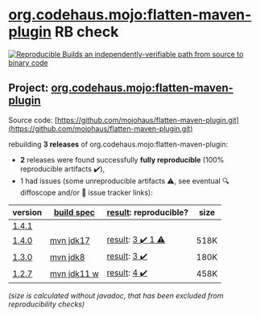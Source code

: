[org.codehaus.mojo:flatten-maven-plugin](https://central.sonatype.com/artifact/org.codehaus.mojo/flatten-maven-plugin/1.4.0/versions) RB check
=======

[![Reproducible Builds](https://reproducible-builds.org/images/logos/rb.svg) an independently-verifiable path from source to binary code](https://reproducible-builds.org/)

## Project: [org.codehaus.mojo:flatten-maven-plugin](https://central.sonatype.com/artifact/org.codehaus.mojo/flatten-maven-plugin/1.4.0/versions)

Source code: [https://github.com/mojohaus/flatten-maven-plugin.git](https://github.com/mojohaus/flatten-maven-plugin.git)

rebuilding **3 releases** of org.codehaus.mojo:flatten-maven-plugin:
- **2** releases were found successfully **fully reproducible** (100% reproducible artifacts :heavy_check_mark:),
- 1 had issues (some unreproducible artifacts :warning:, see eventual :mag: diffoscope and/or :memo: issue tracker links):

| version | [build spec](/BUILDSPEC.md) | [result](https://reproducible-builds.org/docs/jvm/): reproducible? | size |
| -- | --------- | ------ | -- |
| [1.4.1](https://central.sonatype.com/artifact/org.codehaus.mojo/flatten-maven-plugin/1.4.1/pom) | | | |
| [1.4.0](https://central.sonatype.com/artifact/org.codehaus.mojo/flatten-maven-plugin/1.4.0/pom) | [mvn jdk17](flatten-maven-plugin-1.4.0.buildspec) | [result](flatten-maven-plugin-1.4.0.buildinfo): [3 :heavy_check_mark:  1 :warning:](flatten-maven-plugin-1.4.0.buildcompare) | 518K |
| [1.3.0](https://central.sonatype.com/artifact/org.codehaus.mojo/flatten-maven-plugin/1.3.0/pom) | [mvn jdk8](flatten-maven-plugin-1.3.0.buildspec) | [result](flatten-maven-plugin-1.3.0.buildinfo): [3 :heavy_check_mark: ](flatten-maven-plugin-1.3.0.buildcompare) | 180K |
| [1.2.7](https://central.sonatype.com/artifact/org.codehaus.mojo/flatten-maven-plugin/1.2.7/pom) | [mvn jdk11 w](flatten-maven-plugin-1.2.7.buildspec) | [result](flatten-maven-plugin-1.2.7.buildinfo): [4 :heavy_check_mark: ](flatten-maven-plugin-1.2.7.buildcompare) | 458K |

<i>(size is calculated without javadoc, that has been excluded from reproducibility checks)</i>
